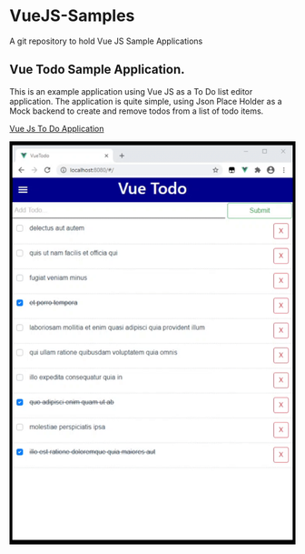 # VueJS-Samples
A git repository to hold Vue JS Sample Applications

## Vue Todo Sample Application.

This is an example application using Vue JS as a To Do list editor application. The application is quite simple, using Json Place Holder as a Mock backend to create and remove todos from a list of todo items. 

[Vue Js To Do Application](https://github.com/StuartSmith/VueJS-Samples/tree/master/vuetodo)


![Alt text](https://github.com/StuartSmith/VueJS-Samples/blob/master/vuetodo/GitHubImage/2020-10-07%2020-54-33.gif?raw=true "VueJS To Do Application")

